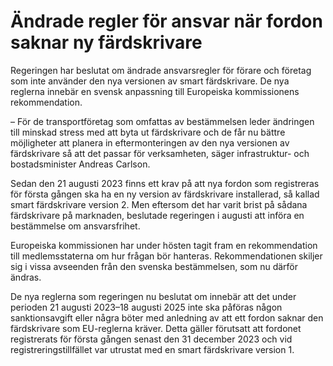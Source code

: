 # Ändrade regler för ansvar när fordon saknar ny färdskrivare

Regeringen har beslutat om ändrade ansvarsregler för förare och företag som inte använder den nya versionen av smart färdskrivare. De nya reglerna innebär en svensk anpassning till Europeiska kommissionens rekommendation.

– För de transportföretag som omfattas av bestämmelsen leder ändringen till minskad stress med att byta ut färdskrivare och de får nu bättre möjligheter att planera in eftermonteringen av den nya versionen av färdskrivare så att det passar för verksamheten, säger infrastruktur- och bostadsminister Andreas Carlson.

Sedan den 21 augusti 2023 finns ett krav på att nya fordon som registreras för första gången ska ha en ny version av färdskrivare installerad, så kallad smart färdskrivare version 2. Men eftersom det har varit brist på sådana färdskrivare på marknaden, beslutade regeringen i augusti att införa en bestämmelse om ansvarsfrihet.

Europeiska kommissionen har under hösten tagit fram en rekommendation till medlemsstaterna om hur frågan bör hanteras. Rekommendationen skiljer sig i vissa avseenden från den svenska bestämmelsen, som nu därför ändras.

De nya reglerna som regeringen nu beslutat om innebär att det under perioden 21 augusti 2023–18 augusti 2025 inte ska påföras någon sanktionsavgift eller några böter med anledning av att ett fordon saknar den färdskrivare som EU-reglerna kräver. Detta gäller förutsatt att fordonet registrerats för första gången senast den 31 december 2023 och vid registreringstillfället var utrustat med en smart färdskrivare version 1.
